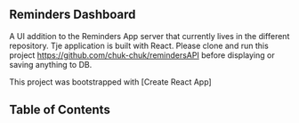 ## Reminders Dashboard

A UI addition to the Reminders App server that currently lives in the different repository. Tje application is built with React.
Please clone and run this project https://github.com/chuk-chuk/remindersAPI before displaying or saving anything to DB. 

This project was bootstrapped with [Create React App]

## Table of Contents

 